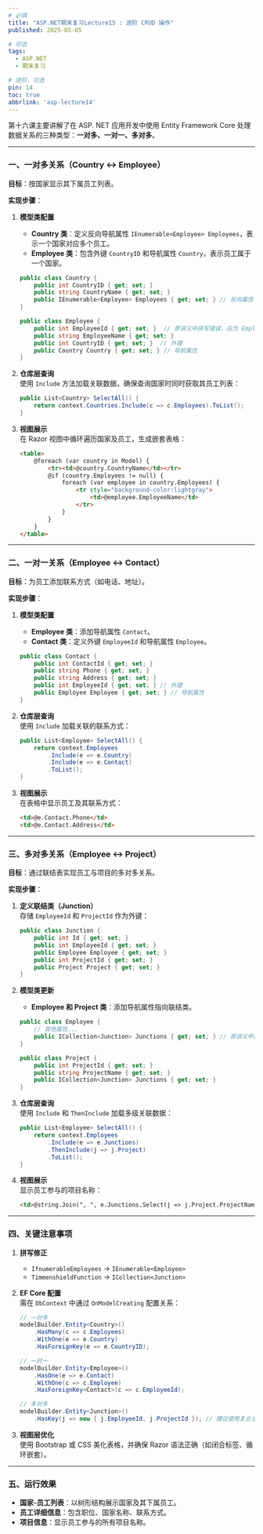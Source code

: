 ```yaml
---
# 必填
title: "ASP.NET期末复习Lecture15 : 进阶 CRUD 操作"
published: 2025-05-05

# 可选
tags:
  - ASP.NET 
  - 期末复习

# 进阶，可选
pin: 14
toc: true
abbrlink: 'asp-lecture14'
---
```


第十六课主要讲解了在 ASP. NET 应用开发中使用 Entity Framework Core 处理数据关系的三种类型：**一对多、一对一、多对多**。

---

### 一、一对多关系（Country ↔ Employee）

**目标**：按国家显示其下属员工列表。  

**实现步骤**：
1. **模型类配置**  
   - **Country 类**：定义反向导航属性 `IEnumerable<Employee> Employees`，表示一个国家对应多个员工。  
   - **Employee 类**：包含外键 `CountryID` 和导航属性 `Country`，表示员工属于一个国家。  
   ```csharp
   public class Country {
       public int CountryID { get; set; }
       public string CountryName { get; set; }
       public IEnumerable<Employee> Employees { get; set; } // 反向属性
   }

   public class Employee {
       public int EmployeeId { get; set; }  // 原讲义中拼写错误，应为 EmployeeId
       public string EmployeeName { get; set; }
       public int CountryID { get; set; }  // 外键
       public Country Country { get; set; } // 导航属性
   }
   ```

2. **仓库层查询**  
   使用 `Include` 方法加载关联数据，确保查询国家时同时获取其员工列表：  
   ```csharp
   public List<Country> SelectAll() {
       return context.Countries.Include(c => c.Employees).ToList();
   }
   ```

3. **视图展示**  
   在 Razor 视图中循环遍历国家及员工，生成嵌套表格：  
   ```html
   <table>
       @foreach (var country in Model) {
           <tr><td>@country.CountryName</td></tr>
           @if (country.Employees != null) {
               foreach (var employee in country.Employees) {
                   <tr style="background-color:lightgray">
                       <td>@employee.EmployeeName</td>
                   </tr>
               }
           }
       }
   </table>
   ```

---

### 二、一对一关系（Employee ↔ Contact）

**目标**：为员工添加联系方式（如电话、地址）。  

**实现步骤**：
1. **模型类配置**  
   - **Employee 类**：添加导航属性 `Contact`。  
   - **Contact 类**：定义外键 `EmployeeId` 和导航属性 `Employee`。  
   ```csharp
   public class Contact {
       public int ContactId { get; set; }
       public string Phone { get; set; }
       public string Address { get; set; }
       public int EmployeeId { get; set; } // 外键
       public Employee Employee { get; set; } // 导航属性
   }
   ```

2. **仓库层查询**  
   使用 `Include` 加载关联的联系方式：  
   ```csharp
   public List<Employee> SelectAll() {
       return context.Employees
           .Include(e => e.Country)
           .Include(e => e.Contact)
           .ToList();
   }
   ```

3. **视图展示**  
   在表格中显示员工及其联系方式：  
   ```html
   <td>@e.Contact.Phone</td>
   <td>@e.Contact.Address</td>
   ```

---

### 三、多对多关系（Employee ↔ Project）

**目标**：通过联结表实现员工与项目的多对多关系。 

**实现步骤**：
1. **定义联结类（Junction）**  
   存储 `EmployeeId` 和 `ProjectId` 作为外键：  
   ```csharp
   public class Junction {
       public int Id { get; set; }
       public int EmployeeId { get; set; }
       public Employee Employee { get; set; }
       public int ProjectId { get; set; }
       public Project Project { get; set; }
   }
   ```

2. **模型类更新**  
   - **Employee 和 Project 类**：添加导航属性指向联结类。  
   ```csharp
   public class Employee {
       // 其他属性...
       public ICollection<Junction> Junctions { get; set; } // 原讲义中拼写错误
   }

   public class Project {
       public int ProjectId { get; set; }
       public string ProjectName { get; set; }
       public ICollection<Junction> Junctions { get; set; }
   }
   ```

3. **仓库层查询**  
   使用 `Include` 和 `ThenInclude` 加载多级关联数据：  
   ```csharp
   public List<Employee> SelectAll() {
       return context.Employees
           .Include(e => e.Junctions)
           .ThenInclude(j => j.Project)
           .ToList();
   }
   ```

4. **视图展示**  
   显示员工参与的项目名称：  
   ```html
   <td>@string.Join(", ", e.Junctions.Select(j => j.Project.ProjectName))</td>
   ```

---

### 四、关键注意事项

1. **拼写修正**  
   - `IfnumerableEmployees` → `IEnumerable<Employee>`  
   - `TimmenshieldFunction` → `ICollection<Junction>`  

2. **EF Core 配置**  
   需在 `DbContext` 中通过 `OnModelCreating` 配置关系：  
   ```csharp
   // 一对多
   modelBuilder.Entity<Country>()
       .HasMany(c => c.Employees)
       .WithOne(e => e.Country)
       .HasForeignKey(e => e.CountryID);

   // 一对一
   modelBuilder.Entity<Employee>()
       .HasOne(e => e.Contact)
       .WithOne(c => c.Employee)
       .HasForeignKey<Contact>(c => c.EmployeeId);

   // 多对多
   modelBuilder.Entity<Junction>()
       .HasKey(j => new { j.EmployeeId, j.ProjectId }); // 建议使用复合主键
   ```

3. **视图层优化**  
   使用 Bootstrap 或 CSS 美化表格，并确保 Razor 语法正确（如闭合标签、循环嵌套）。

---

### 五、运行效果

- **国家-员工列表**：以树形结构展示国家及其下属员工。  
- **员工详细信息**：包含职位、国家名称、联系方式。  
- **项目信息**：显示员工参与的所有项目名称。

